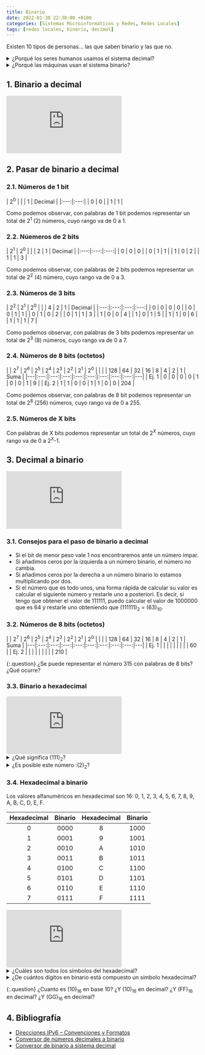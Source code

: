 ```yaml
---
title: Binario
date: 2022-01-30 22:30:00 +0100
categories: [Sistemas Microinformáticos y Redes, Redes Locales]
tags: [redes locales, binario, decimal]
---
```


Existen 10 tipos de personas... las que saben binario y las que no. 

<details class="card mb-2">
  <summary class="card-header question">¿Porqué los seres humanos usamos el sistema decimal?</summary>
  <div class="card-body" markdown="1">

Porque tenemos 10 dedos

  </div>
</details>

<details class="card mb-2">
  <summary class="card-header question">¿Porqué las máquinas usan el sistema binario?</summary>
  <div class="card-body" markdown="1">

El motivo por el cual los ordenadores trabajan en binario, es por el hecho que a la hora de construir una unidad de ejecución que pueda sumar o multiplicar números es mucho más fácil hacerlo de manera binaría que con una base más compleja.

Más información el artículo [¿Qué son los números binarios y por qué los usan las computadoras?](https://blog.educacionit.com/2018/12/17/que-son-los-numeros-binarios-y-por-que-los-usan-las-computadoras/).

  </div>
</details>


## 1. Binario a decimal

<iframe src="https://www.youtube.com/embed/3HRu7BvuSIQ" title="YouTube video player" frameborder="0" allow="accelerometer; autoplay; clipboard-write; encrypted-media; gyroscope; picture-in-picture" allowfullscreen></iframe>

## 2. Pasar de binario a decimal

### 2.1. Números de 1 bit

| 2<sup>0</sup> |  |
| 1 | Decimal |
|:---:|:---:|
| 0 | 0 |
| 1 | 1 |

Como podemos observar, con palabras de 1 bit podemos representar un total de 2<sup>1</sup> (2) números, cuyo rango va de 0 a 1.

### 2.2. Núemeros de 2 bits

| 2<sup>1</sup> | 2<sup>0</sup> |  |
| 2 | 1 | Decimal |
|:---:|:---:|:---:|
| 0 | 0 | 0 |
| 0 | 1 | 1 |
| 1 | 0 | 2 |
| 1 | 1 | 3 |

Como podemos observar, con palabras de 2 bits podemos representar un total de 2<sup>2</sup> (4) número, cuyo rango va de 0 a 3.

### 2.3. Números de 3 bits

| 2<sup>2</sup> | 2<sup>1</sup> | 2<sup>0</sup> |  |
| 4 | 2 | 1 | Decimal |
|:---:|:---:|:---:|:---:|
| 0 | 0 | 0 | 0 |
| 0 | 0 | 1 | 1 |
| 0 | 1 | 0 | 2 |
| 0 | 1 | 1 | 3 |
| 1 | 0 | 0 | 4 |
| 1 | 0 | 1 | 5 |
| 1 | 1 | 0 | 6 |
| 1 | 1 | 1 | 7 |

Como podemos observar, con palabras de 3 bits podemos representar un total de 2<sup>3</sup> (8) números, cuyo rango va de 0 a 7.

### 2.4. Números de 8 bits (octetos)

|   | 2<sup>7</sup> | 2<sup>6</sup> | 2<sup>5</sup> | 2<sup>4</sup> | 2<sup>3</sup> | 2<sup>2</sup> | 2<sup>1</sup> | 2<sup>0</sup> |   |
|   | 128 | 64 | 32 | 16 | 8 | 4 | 2 | 1 | Suma |
|---|:---:|:---:|:---:|:---:|:---:|:---:|:---:|:---:|---|
| Ej. 1 | 0 | 0 | 0 | 0 | 1 | 0 | 0 | 1 | 9 |
| Ej. 2 | 1 | 1 | 0 | 0 | 1 | 1 | 0 | 0 | 204 |

Como podemos observar, con palabras de 8 bit podemos representar un total de 2<sup>8</sup> (256) números, cuyo rango va de 0 a 255.

### 2.5. Números de X bits

Con palabras de X bits podemos representar un total de 2<sup>X</sup> números, cuyo rango va de 0 a 2<sup>X</sup>-1.

## 3. Decimal a binario

<iframe src="https://www.youtube.com/embed/IpxNHH88HRU" title="YouTube video player" frameborder="0" allow="accelerometer; autoplay; clipboard-write; encrypted-media; gyroscope; picture-in-picture" allowfullscreen></iframe>

### 3.1. Consejos para el paso de binario a decimal

- Si el bit de menor peso vale 1 nos encontraremos ante un número impar.
- Si añadimos ceros por la izquierda a un número binario, el número no cambia.
- Si añadimos ceros por la derecha a un número binario lo estamos multiplicando por dos.
- Si el número que es todo unos, una forma rápida de calcular su valor es calcular el siguiente número y restarle uno a posteriori. Es decir, si tengo que obtener el valor de 111111, puedo calcular el valor de 1000000 que es 64 y restarle uno obteniendo que (111111)<sub>2</sub> = (63)<sub>10</sub>.

### 3.2. Números de 8 bits (octetos)

|   | 2<sup>7</sup> | 2<sup>6</sup> | 2<sup>5</sup> | 2<sup>4</sup> | 2<sup>3</sup> | 2<sup>2</sup> | 2<sup>1</sup> | 2<sup>0</sup> |   |
|   | 128 | 64 | 32 | 16 | 8 | 4 | 2 | 1 | Suma |
|---|:---:|:---:|:---:|:---:|:---:|:---:|:---:|:---:|---|
| Ej. 1 |   |   |   |   |   |   |   |   | 60 |
| Ej. 2 |   |   |   |   |   |   |   |   | 210 |

{:.question}
¿Se puede representar el número 315 con palabras de 8 bits? ¿Qué ocurre?


### 3.3. Binario a hexadecimal

<iframe src="https://www.youtube.com/embed/uQaLpYDCkAA" title="YouTube video player" frameborder="0" allow="accelerometer; autoplay; clipboard-write; encrypted-media; gyroscope; picture-in-picture" allowfullscreen></iframe>


<details class="card mb-2">
  <summary class="card-header question">¿Qué significa (111)<sub>2</sub>?</summary>
  <div class="card-body" markdown="1">

(111)<sub>2</sub> = (7)<sub>10</sub>

  </div>
</details>


<details class="card mb-2">
  <summary class="card-header question">¿Es posible este número :(2)<sub>2</sub>?</summary>
  <div class="card-body" markdown="1">

No. En base 2 (binario) solo hay dos dígitos, el 0 y el 1. ¡Empezamos a contar desde el 0!

  </div>
</details>


### 3.4. Hexadecimal a binario

Los valores alfanuméricos en hexadecimal son 16: 0, 1, 2, 3, 4, 5, 6, 7, 8, 9, A, B, C, D, E, F.

| Hexadecimal | Binario | Hexadecimal | Binario |
|:---:|:------:|:---:|:------:|
| 0   | 0000   | 8   | 1000   |
| 1   | 0001   | 9   | 1001   |
| 2   | 0010   | A   | 1010   |
| 3   | 0011   | B   | 1011   |
| 4   | 0100   | C   | 1100   |
| 5   | 0101   | D   | 1101   |
| 6   | 0110   | E   | 1110   |
| 7   | 0111   | F   | 1111   |


<iframe src="https://www.youtube.com/embed/Wx9X14aVfMg" title="YouTube video player" frameborder="0" allow="accelerometer; autoplay; clipboard-write; encrypted-media; gyroscope; picture-in-picture" allowfullscreen></iframe>


<details class="card mb-2">
  <summary class="card-header question">¿Cuáles son todos los símbolos del hexadecimal?</summary>
  <div class="card-body" markdown="1">

0, 1, 2, 3, 4, 5, 6, 7, 8, 9, a, b, c, d, e, f

  </div>
</details>

<details class="card mb-2">
  <summary class="card-header question">¿De cuántos dígitos en binario está compuesto un símbolo hexadecimal?</summary>
  <div class="card-body" markdown="1">

Habría que responder a la pregunta, ¿Cuántos dígitos en binario necesito para contar hasta el 15 (16-1)?

  </div>
</details>

{:.question}
¿Cuanto es (10)<sub>16</sub> en base 10? ¿Y (10)<sub>16</sub> en decimal? ¿Y (FF)<sub>16</sub> en decimal? ¿Y (GG)<sub>16</sub> en decimal?


## 4. Bibliografía

- [Direcciones IPv6 – Convenciones y Formatos](https://ccnadesdecero.com/curso/ipv6-formatos-acortar-expandir/)
- [Conversor de números decimales a binario](https://es.convertbinary.com/decimal-a-binario/)
- [Conversor de binario a sistema decimal](https://es.convertbinary.com/binario-a-decimal/)